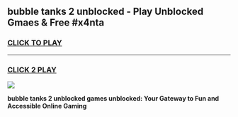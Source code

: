 
## bubble tanks 2 unblocked - Play Unblocked Gmaes & Free #x4nta
<h3>
<a href="https://news.freeplayer.one?title=bubble_tanks_2_unblocked&ref=24F">CLICK TO PLAY</a></h3>
<hr>

<h3>
<a href="https://news.freeplayer.one?title=bubble_tanks_2_unblocked&ref=24F">CLICK 2 PLAY</a>
  
</h3>

<a href="https://news.freeplayer.one?title=bubble_tanks_2_unblocked&ref=24F/"><img src="https://clearcache.store/games.png"></a>


**bubble tanks 2 unblocked games unblocked: Your Gateway to Fun and Accessible Online Gaming**
